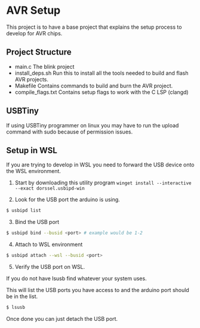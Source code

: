 # AVR Setup

This project is to have a base project that explains the setup process to develop for AVR chips.

## Project Structure

- main.c The blink project
- install_deps.sh Run this to install all the tools needed to build and flash AVR projects.
- Makefile Contains commands to build and burn the AVR project.
- compile_flags.txt Contains setup flags to work with the C LSP (clangd)

## USBTiny

If using USBTiny programmer on linux you may have to run the upload command with sudo because
of permission issues.


## Setup in WSL

If you are trying to develop in WSL you need to forward the USB device onto the WSL environment.

1. Start by downloading this utility program `winget install --interactive --exact dorssel.usbipd-win`

2. Look for the USB port the arduino is using.

```bash
$ usbipd list
```

3. Bind the USB port

```bash
$ usbipd bind --busid <port> # example would be 1-2
```

4. Attach to WSL environment

```bash
$ usbipd attach --wsl --busid <port>
```

5. Verify the USB port on WSL.

If you do not have lsusb find whatever your system uses.

This will list the USB ports you have access to and the arduino port should be in the list.

```bash
$ lsusb
```

Once done you can just detach the USB port.

